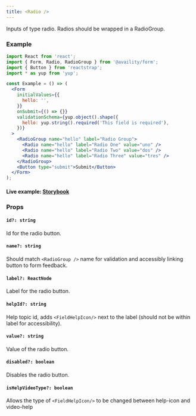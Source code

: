```yaml
---
title: <Radio />
---
```


Inputs of type radio. Radios should be wrapped in a RadioGroup.

### Example

```jsx
import React from 'react';
import { Form, Radio, RadioGroup } from '@availity/form';
import { Button } from 'reactstrap';
import * as yup from 'yup';

const Example = () => (
  <Form
    initialValues={{
      hello: '',
    }}
    onSubmit={() => {}}
    validationSchema={yup.object().shape({
      hello: yup.string().required('This field is required'),
    })}
  >
    <RadioGroup name="hello" label="Radio Group">
      <Radio name="hello" label="Radio One" value="uno" />
      <Radio name="hello" label="Radio Two" value="dos" />
      <Radio name="hello" label="Radio Three" value="tres" />
    </RadioGroup>
    <Button type="submit">Submit</Button>
  </Form>
);
```

#### Live example: [Storybook](https://availity.github.io/availity-react/storybook/?path=/docs/form-components-form-radiogroup--docs)

### Props

#### `id?: string`

Id for the radio button.

#### `name?: string`

Should match `<RadioGroup />` name for validation and accessibly linking button to form feedback.

#### `label?: ReactNode`

Label for the radio button.

#### `helpId?: string`

Help topic id, adds `<FieldHelpIcon/>` next to the label (should not be within label for accessibility).

#### `value?: string`

Value of the radio button.

#### `disabled?: boolean`

Disables the radio button.

#### `isHelpVideoType?: boolean`

Allows the type of `<FieldHelpIcon/>` to be changed between help-icon and video-help
